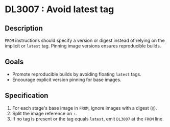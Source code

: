 # DL3007 : Avoid latest tag

## Description
`FROM` instructions should specify a version or digest instead of relying on the implicit or `latest` tag. Pinning image versions ensures reproducible builds.

## Goals
- Promote reproducible builds by avoiding floating `latest` tags.
- Encourage explicit version pinning for base images.

## Specification
1. For each stage's base image in `FROM`, ignore images with a digest (`@`).
2. Split the image reference on `:`.
3. If no tag is present or the tag equals `latest`, emit `DL3007` at the `FROM` line.
